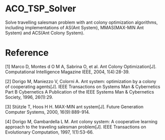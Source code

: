 # ACO_TSP_Solver
Solve travelling salesman problem with ant colony optimization algorithms, including implementations of AS(Ant System), MMAS(MAX-MIN Ant System) and ACS(Ant Colony System).

# Reference
[1] Marco D, Montes d O M A, Sabrina O, et al. Ant Colony Optimization[J]. Computational Intelligence Magazine IEEE, 2004, 1(4):28-39.

[2] Dorigo M, Maniezzo V, Colorni A. Ant system: optimization by a colony of cooperating agents[J]. IEEE Transactions on Systems Man & Cybernetics Part B Cybernetics A Publication of the IEEE Systems Man & Cybernetics Society, 1996, 26(1):29.

[3] Stützle T, Hoos H H. MAX-MIN ant system[J]. Future Generation Computer Systems, 2000, 16(9):889-914.

[4] Dorigo M, Gambardella L M. Ant colony system: A cooperative learning approach to the traveling salesman problem[J]. IEEE Transactions on Evolutionary Computation, 1997, 1(1):53-66.